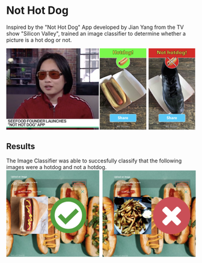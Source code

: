 # Not Hot Dog
Inspired by the "Not Hot Dog" App developed by Jian Yang from the TV show "Silicon Valley", trained an image classifier to determine whether a picture is a hot dog or not.

<img src='/images/jianyang.png'>


## Results

The Image Classifier was able to succesfully classify that the following images were a hotdog and not a hotdog.
<img src = '/images/results.png'>

